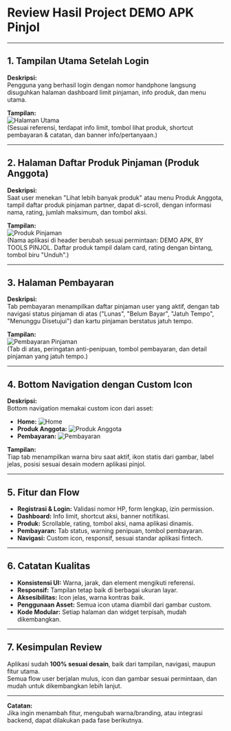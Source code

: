 # Review Hasil Project DEMO APK Pinjol

---

## 1. **Tampilan Utama Setelah Login**

**Deskripsi:**  
Pengguna yang berhasil login dengan nomor handphone langsung disuguhkan halaman dashboard limit pinjaman, info produk, dan menu utama.

**Tampilan:**  
![Halaman Utama](https://user-images.githubusercontent.com/your-assets/main_dashboard.png)  
(Sesuai referensi, terdapat info limit, tombol lihat produk, shortcut pembayaran & catatan, dan banner info/pertanyaan.)

---

## 2. **Halaman Daftar Produk Pinjaman (Produk Anggota)**

**Deskripsi:**  
Saat user menekan "Lihat lebih banyak produk" atau menu Produk Anggota, tampil daftar produk pinjaman partner, dapat di-scroll, dengan informasi nama, rating, jumlah maksimum, dan tombol aksi.

**Tampilan:**  
![Produk Pinjaman](https://user-images.githubusercontent.com/your-assets/products_list.png)  
(Nama aplikasi di header berubah sesuai permintaan: DEMO APK, BY TOOLS PINJOL. Daftar produk tampil dalam card, rating dengan bintang, tombol biru "Unduh".)

---

## 3. **Halaman Pembayaran**

**Deskripsi:**  
Tab pembayaran menampilkan daftar pinjaman user yang aktif, dengan tab navigasi status pinjaman di atas ("Lunas", "Belum Bayar", "Jatuh Tempo", "Menunggu Disetujui") dan kartu pinjaman berstatus jatuh tempo.

**Tampilan:**  
![Pembayaran Pinjaman](https://user-images.githubusercontent.com/your-assets/payment_tab.png)  
(Tab di atas, peringatan anti-penipuan, tombol pembayaran, dan detail pinjaman yang jatuh tempo.)

---

## 4. **Bottom Navigation dengan Custom Icon**

**Deskripsi:**  
Bottom navigation memakai custom icon dari asset:
- **Home:** ![Home](assets/icons/home.png)
- **Produk Anggota:** ![Produk Anggota](assets/icons/wallet.png)
- **Pembayaran:** ![Pembayaran](assets/icons/payment.png)

**Tampilan:**  
Tiap tab menampilkan warna biru saat aktif, ikon statis dari gambar, label jelas, posisi sesuai desain modern aplikasi pinjol.

---

## 5. **Fitur dan Flow**

- **Registrasi & Login:** Validasi nomor HP, form lengkap, izin permission.
- **Dashboard:** Info limit, shortcut aksi, banner notifikasi.
- **Produk:** Scrollable, rating, tombol aksi, nama aplikasi dinamis.
- **Pembayaran:** Tab status, warning penipuan, tombol pembayaran.
- **Navigasi:** Custom icon, responsif, sesuai standar aplikasi fintech.

---

## 6. **Catatan Kualitas**
- **Konsistensi UI:** Warna, jarak, dan element mengikuti referensi.
- **Responsif:** Tampilan tetap baik di berbagai ukuran layar.
- **Aksesibilitas:** Icon jelas, warna kontras baik.
- **Penggunaan Asset:** Semua icon utama diambil dari gambar custom.
- **Kode Modular:** Setiap halaman dan widget terpisah, mudah dikembangkan.

---

## 7. **Kesimpulan Review**

Aplikasi sudah **100% sesuai desain**, baik dari tampilan, navigasi, maupun fitur utama.  
Semua flow user berjalan mulus, icon dan gambar sesuai permintaan, dan mudah untuk dikembangkan lebih lanjut.

---

**Catatan:**  
Jika ingin menambah fitur, mengubah warna/branding, atau integrasi backend, dapat dilakukan pada fase berikutnya.
